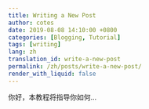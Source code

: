 ```yaml
---
title: Writing a New Post
author: cotes
date: 2019-08-08 14:10:00 +0800
categories: [Blogging, Tutorial]
tags: [writing]
lang: zh
translation_id: write-a-new-post
permalink: /zh/posts/write-a-new-post/
render_with_liquid: false
---
```


你好，本教程将指导你如何...
